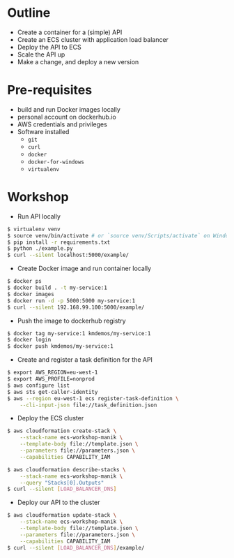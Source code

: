 Outline
===

- Create a container for a (simple) API
- Create an ECS cluster with application load balancer
- Deploy the API to ECS
- Scale the API up
- Make a change, and deploy a new version

Pre-requisites
===

- build and run Docker images locally
- personal account on dockerhub.io
- AWS credentials and privileges
- Software installed
    - `git`
    - `curl`
    - `docker`
    - `docker-for-windows`
    - `virtualenv`

Workshop
===

- Run API locally

```bash
$ virtualenv venv
$ source venv/bin/activate # or `source venv/Scripts/activate` on Windows
$ pip install -r requirements.txt
$ python ./example.py
$ curl --silent localhost:5000/example/

```

- Create Docker image and run container locally

```bash
$ docker ps
$ docker build . -t my-service:1
$ docker images
$ docker run -d -p 5000:5000 my-service:1
$ curl --silent 192.168.99.100:5000/example/

```

- Push the image to dockerhub registry

```bash
$ docker tag my-service:1 kmdemos/my-service:1
$ docker login
$ docker push kmdemos/my-service:1

```

- Create and register a task definition for the API

```bash
$ export AWS_REGION=eu-west-1
$ export AWS_PROFILE=nonprod
$ aws configure list
$ aws sts get-caller-identity
$ aws --region eu-west-1 ecs register-task-definition \
    --cli-input-json file://task_definition.json

```

- Deploy the ECS cluster

```bash
$ aws cloudformation create-stack \
    --stack-name ecs-workshop-manik \
    --template-body file://template.json \
    --parameters file://parameters.json \
    --capabilities CAPABILITY_IAM

$ aws cloudformation describe-stacks \
    --stack-name ecs-workshop-manik \
    --query "Stacks[0].Outputs"
$ curl --silent [LOAD_BALANCER_DNS]

```

- Deploy our API to the cluster

```bash
$ aws cloudformation update-stack \
    --stack-name ecs-workshop-manik \
    --template-body file://template.json \
    --parameters file://parameters.json \
    --capabilities CAPABILITY_IAM
$ curl --silent [LOAD_BALANCER_DNS]/example/    

```